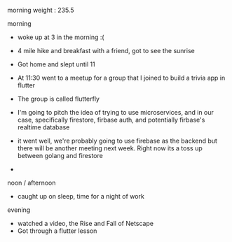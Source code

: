 morning weight : 235.5

morning 
- woke up at 3 in the morning :(
- 4 mile hike and breakfast with a friend, got to see the sunrise
- Got home and slept until 11
- At 11:30 went to a meetup for a group that I joined to build a trivia app in flutter
- The group is called flutterfly
- I'm going to pitch the idea of trying to use microservices, and in our case, specifically firestore, firbase auth, and potentially firbase's realtime database

- it went well, we're probably going to use firebase as the backend but there will be another meeting next week. Right now its a toss up between golang and firestore
- 

noon / afternoon 
- caught up on sleep, time for a night of work
  
evening
- watched a video, the Rise and Fall of Netscape
- Got through a flutter lesson

